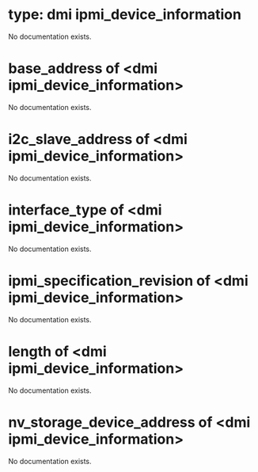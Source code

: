 # type: dmi ipmi_device_information

No documentation exists.

# base_address of &lt;dmi ipmi_device_information&gt;

No documentation exists.

# i2c_slave_address of &lt;dmi ipmi_device_information&gt;

No documentation exists.

# interface_type of &lt;dmi ipmi_device_information&gt;

No documentation exists.

# ipmi_specification_revision of &lt;dmi ipmi_device_information&gt;

No documentation exists.

# length of &lt;dmi ipmi_device_information&gt;

No documentation exists.

# nv_storage_device_address of &lt;dmi ipmi_device_information&gt;

No documentation exists.

